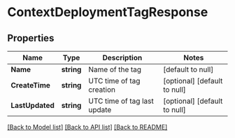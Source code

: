 # ContextDeploymentTagResponse

## Properties
Name | Type | Description | Notes
------------ | ------------- | ------------- | -------------
**Name** | **string** | Name of the tag | [default to null]
**CreateTime** | **string** | UTC time of tag creation | [optional] [default to null]
**LastUpdated** | **string** | UTC time of tag last update | [optional] [default to null]

[[Back to Model list]](../README.md#documentation-for-models) [[Back to API list]](../README.md#documentation-for-api-endpoints) [[Back to README]](../README.md)



